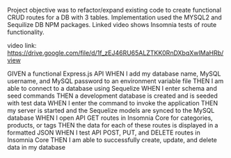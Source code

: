Project objective was to refactor/expand existing code to create functional CRUD routes for a DB with 3 tables. Implementation used the MYSQL2 and Sequilize DB NPM packages. Linked video shows Insomnia tests of route functionality.

video link: https://drive.google.com/file/d/1f_zEJ46RU65ALZTKK0RnDXbqXwIMaHRb/view

GIVEN a functional Express.js API
WHEN I add my database name, MySQL username, and MySQL password to an environment variable file
THEN I am able to connect to a database using Sequelize
WHEN I enter schema and seed commands
THEN a development database is created and is seeded with test data
WHEN I enter the command to invoke the application
THEN my server is started and the Sequelize models are synced to the MySQL database
WHEN I open API GET routes in Insomnia Core for categories, products, or tags
THEN the data for each of these routes is displayed in a formatted JSON
WHEN I test API POST, PUT, and DELETE routes in Insomnia Core
THEN I am able to successfully create, update, and delete data in my database
